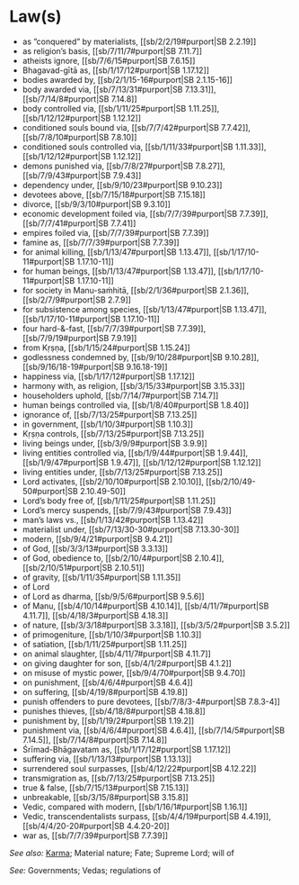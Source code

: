 # Law(s)

* as ”conquered” by materialists, [[sb/2/2/19#purport|SB 2.2.19]]
* as religion’s basis, [[sb/7/11/7#purport|SB 7.11.7]]
* atheists ignore, [[sb/7/6/15#purport|SB 7.6.15]]
* Bhagavad-gītā as, [[sb/1/17/12#purport|SB 1.17.12]]
* bodies awarded by, [[sb/2/1/15-16#purport|SB 2.1.15-16]]
* body awarded via, [[sb/7/13/31#purport|SB 7.13.31]], [[sb/7/14/8#purport|SB 7.14.8]]
* body controlled via, [[sb/1/11/25#purport|SB 1.11.25]], [[sb/1/12/12#purport|SB 1.12.12]]
* conditioned souls bound via, [[sb/7/7/42#purport|SB 7.7.42]], [[sb/7/8/10#purport|SB 7.8.10]]
* conditioned souls controlled via, [[sb/1/11/33#purport|SB 1.11.33]], [[sb/1/12/12#purport|SB 1.12.12]]
* demons punished via, [[sb/7/8/27#purport|SB 7.8.27]], [[sb/7/9/43#purport|SB 7.9.43]]
* dependency under, [[sb/9/10/23#purport|SB 9.10.23]]
* devotees above, [[sb/7/15/18#purport|SB 7.15.18]]
* divorce, [[sb/9/3/10#purport|SB 9.3.10]]
* economic development foiled via, [[sb/7/7/39#purport|SB 7.7.39]], [[sb/7/7/41#purport|SB 7.7.41]]
* empires foiled via, [[sb/7/7/39#purport|SB 7.7.39]]
* famine as, [[sb/7/7/39#purport|SB 7.7.39]]
* for animal killing, [[sb/1/13/47#purport|SB 1.13.47]], [[sb/1/17/10-11#purport|SB 1.17.10-11]]
* for human beings, [[sb/1/13/47#purport|SB 1.13.47]], [[sb/1/17/10-11#purport|SB 1.17.10-11]]
* for society in Manu-saṁhitā, [[sb/2/1/36#purport|SB 2.1.36]], [[sb/2/7/9#purport|SB 2.7.9]]
* for subsistence among species, [[sb/1/13/47#purport|SB 1.13.47]], [[sb/1/17/10-11#purport|SB 1.17.10-11]]
* four hard-&-fast, [[sb/7/7/39#purport|SB 7.7.39]], [[sb/7/9/19#purport|SB 7.9.19]]
* from Kṛṣṇa, [[sb/1/15/24#purport|SB 1.15.24]]
* godlessness condemned by, [[sb/9/10/28#purport|SB 9.10.28]], [[sb/9/16/18-19#purport|SB 9.16.18-19]]
* happiness via, [[sb/1/17/12#purport|SB 1.17.12]]
* harmony with, as religion, [[sb/3/15/33#purport|SB 3.15.33]]
* householders uphold, [[sb/7/14/7#purport|SB 7.14.7]]
* human beings controlled via, [[sb/1/8/40#purport|SB 1.8.40]]
* ignorance of, [[sb/7/13/25#purport|SB 7.13.25]]
* in government, [[sb/1/10/3#purport|SB 1.10.3]]
* Kṛṣṇa controls, [[sb/7/13/25#purport|SB 7.13.25]]
* living beings under, [[sb/3/9/9#purport|SB 3.9.9]]
* living entities controlled via, [[sb/1/9/44#purport|SB 1.9.44]], [[sb/1/9/47#purport|SB 1.9.47]], [[sb/1/12/12#purport|SB 1.12.12]]
* living entities under, [[sb/7/13/25#purport|SB 7.13.25]]
* Lord activates, [[sb/2/10/10#purport|SB 2.10.10]], [[sb/2/10/49-50#purport|SB 2.10.49-50]]
* Lord’s body free of, [[sb/1/11/25#purport|SB 1.11.25]]
* Lord’s mercy suspends, [[sb/7/9/43#purport|SB 7.9.43]]
* man’s laws vs., [[sb/1/13/42#purport|SB 1.13.42]]
* materialist under, [[sb/7/13/30-30#purport|SB 7.13.30-30]]
* modern, [[sb/9/4/21#purport|SB 9.4.21]]
* of God, [[sb/3/3/13#purport|SB 3.3.13]]
* of God, obedience to, [[sb/2/10/4#purport|SB 2.10.4]], [[sb/2/10/51#purport|SB 2.10.51]]
* of gravity, [[sb/1/11/35#purport|SB 1.11.35]]
* of Lord
* of Lord as dharma, [[sb/9/5/6#purport|SB 9.5.6]]
* of Manu, [[sb/4/10/14#purport|SB 4.10.14]], [[sb/4/11/7#purport|SB 4.11.7]], [[sb/4/18/3#purport|SB 4.18.3]]
* of nature, [[sb/3/3/18#purport|SB 3.3.18]], [[sb/3/5/2#purport|SB 3.5.2]]
* of primogeniture, [[sb/1/10/3#purport|SB 1.10.3]]
* of satiation, [[sb/1/11/25#purport|SB 1.11.25]]
* on animal slaughter, [[sb/4/11/7#purport|SB 4.11.7]]
* on giving daughter for son, [[sb/4/1/2#purport|SB 4.1.2]]
* on misuse of mystic power, [[sb/9/4/70#purport|SB 9.4.70]]
* on punishment, [[sb/4/6/4#purport|SB 4.6.4]]
* on suffering, [[sb/4/19/8#purport|SB 4.19.8]]
* punish offenders to pure devotees, [[sb/7/8/3-4#purport|SB 7.8.3-4]]
* punishes thieves, [[sb/4/18/8#purport|SB 4.18.8]]
* punishment by, [[sb/1/19/2#purport|SB 1.19.2]]
* punishment via, [[sb/4/6/4#purport|SB 4.6.4]], [[sb/7/14/5#purport|SB 7.14.5]], [[sb/7/14/8#purport|SB 7.14.8]]
* Śrīmad-Bhāgavatam as, [[sb/1/17/12#purport|SB 1.17.12]]
* suffering via, [[sb/1/13/13#purport|SB 1.13.13]]
* surrendered soul surpasses, [[sb/4/12/22#purport|SB 4.12.22]]
* transmigration as, [[sb/7/13/25#purport|SB 7.13.25]]
* true & false, [[sb/7/15/13#purport|SB 7.15.13]]
* unbreakable, [[sb/3/15/8#purport|SB 3.15.8]]
* Vedic, compared with modern, [[sb/1/16/1#purport|SB 1.16.1]]
* Vedic, transcendentalists surpass, [[sb/4/4/19#purport|SB 4.4.19]], [[sb/4/4/20-20#purport|SB 4.4.20-20]]
* war as, [[sb/7/7/39#purport|SB 7.7.39]]

*See also:* [Karma](entries/karma.md); Material nature; Fate; Supreme Lord; will of

*See:* Governments; Vedas; regulations of
